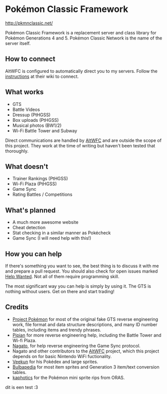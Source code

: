 # Pokémon Classic Framework

http://pkmnclassic.net/

Pokémon Classic Framework is a replacement server and class library for Pokémon
Generations 4 and 5. Pokémon Classic Network is the name of the server itself.

## How to connect

AltWFC is configured to automatically direct you to my servers. Follow the
[instructions](https://github.com/polaris-/dwc_network_server_emulator/wiki) 
at their wiki to connect.

## What works

* GTS
* Battle Videos
* Dressup (PtHGSS)
* Box uploads (PtHGSS)
* Musical photos (BW1/2)
* Wi-Fi Battle Tower and Subway

Direct communications are handled by 
[AltWFC](https://github.com/polaris-/dwc_network_server_emulator) and are
outside the scope of this project. They work at the time of writing but 
haven't been tested that thoroughly.

## What doesn't

* Trainer Rankings (PtHGSS)
* Wi-Fi Plaza (PtHGSS)
* Game Sync
* Rating Battles / Competitions

## What's planned

* A much more awesome website
* Cheat detection
* Stat checking in a similar manner as Pokécheck
* Game Sync (I will need help with this!)

## How you can help

If there's something you want to see, the best thing is to discuss it with me
and prepare a pull request. You should also check for open issues marked
[Help Wanted](https://github.com/mm201/pkmnFoundations/labels/help%20wanted).
Not all of them require programming skill.

The most significant way you can help is simply by using it. The GTS is nothing
without users. Get on there and start trading!

## Credits

* [Project Pokémon](http://projectpokemon.org/) for most of the original fake
GTS reverse engineering work, file format and data structure descriptions, and
many ID number tables, including items and trendy phrases.
* [Pipian](http://www.pipian.net/ierukana/) for more reverse engineering help,
including the Battle Tower and Wi-fi Plaza.
* [Nagato](https://github.com/polaris-), for help reverse engineering the Game
Sync protocol.
* Nagato and other contributors to the
[AltWFC](https://github.com/polaris-/dwc_network_server_emulator) project,
which this project depends on for basic Nintendo WiFi fuctionality.
* [Veekun](http://veekun.com/) for his Pokédex and large sprites.
* [Bulbapedia](http://bulbapedia.bulbagarden.net/wiki/Main_Page) for most item
sprites and Generation 3 item/text conversion tables.
* [kaphotics](https://twitter.com/kaphotics) for the Pokémon mini sprite rips
from ORAS.


dit  is een test :3
